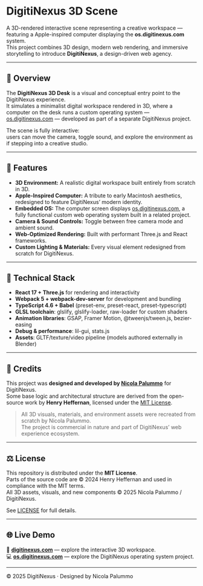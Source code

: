 # DigitiNexus 3D Scene


A 3D-rendered interactive scene representing a creative workspace — featuring a Apple-inspired computer displaying the **os.digitinexus.com** system.  
This project combines 3D design, modern web rendering, and immersive storytelling to introduce **DigitiNexus**, a design-driven web agency.

---

## 🎨 Overview

The **DigitiNexus 3D Desk** is a visual and conceptual entry point to the DigitiNexus experience.  
It simulates a minimalist digital workspace rendered in 3D, where a computer on the desk runs a custom operating system — [os.digitinexus.com](https://os.digitinexus.com) — developed as part of a separate DigitiNexus project.

The scene is fully interactive:  
users can move the camera, toggle sound, and explore the environment as if stepping into a creative studio.

---

## 🚀 Features

- **3D Environment:** A realistic digital workspace built entirely from scratch in 3D.  
- **Apple-Inspired Computer:** A tribute to early Macintosh aesthetics, redesigned to feature DigitiNexus’ modern identity.  
- **Embedded OS:** The computer screen displays [os.digitinexus.com](https://os.digitinexus.com), a fully functional custom web operating system built in a related project.  
- **Camera & Sound Controls:** Toggle between free camera mode and ambient sound.  
- **Web-Optimized Rendering:** Built with performant Three.js and React frameworks.  
- **Custom Lighting & Materials:** Every visual element redesigned from scratch for DigitiNexus.

---

## 🧩 Technical Stack

- **React 17 + Three.js** for rendering and interactivity  
- **Webpack 5 + webpack-dev-server** for development and bundling  
- **TypeScript 4.6 + Babel** (preset-env, preset-react, preset-typescript)  
- **GLSL toolchain**: glslify, glslify-loader, raw-loader for custom shaders  
- **Animation libraries**: GSAP, Framer Motion, @tweenjs/tween.js, bezier-easing  
- **Debug & performance**: lil-gui, stats.js  
- **Assets**: GLTF/texture/video pipeline (models authored externally in Blender)

---

## 🧠 Credits

This project was **designed and developed by [Nicola Palummo](https://digitinexus.com)** for DigitiNexus.  
Some base logic and architectural structure are derived from the open-source work by **Henry Heffernan**, licensed under the [MIT License](./LICENSE).

> All 3D visuals, materials, and environment assets were recreated from scratch by Nicola Palummo.  
> The project is commercial in nature and part of DigitiNexus’ web experience ecosystem.

---

## ⚖️ License

This repository is distributed under the **MIT License**.  
Parts of the source code are © 2024 Henry Heffernan and used in compliance with the MIT terms.  
All 3D assets, visuals, and new components © 2025 Nicola Palummo / DigitiNexus.

See [LICENSE](./LICENSE) for full details.

---

## 🌐 Live Demo

🔗 **[digitinexus.com](https://digitinexus.com)** — explore the interactive 3D workspace.  
💻 **[os.digitinexus.com](https://os.digitinexus.com)** — explore the DigitiNexus operating system project.

---

© 2025 DigitiNexus · Designed by Nicola Palummo